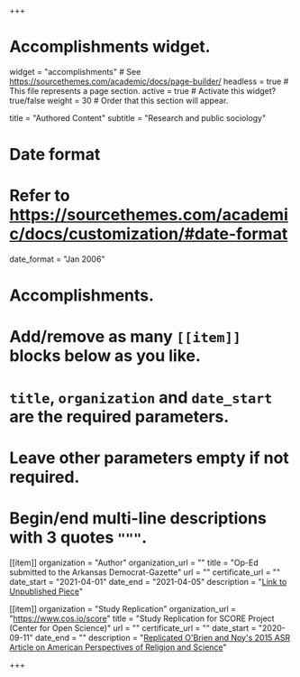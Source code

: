 +++
# Accomplishments widget.
widget = "accomplishments"  # See https://sourcethemes.com/academic/docs/page-builder/
headless = true  # This file represents a page section.
active = true  # Activate this widget? true/false
weight = 30  # Order that this section will appear.

title = "Authored Content"
subtitle = "Research and public sociology"

# Date format
#   Refer to https://sourcethemes.com/academic/docs/customization/#date-format
date_format = "Jan 2006"

# Accomplishments.
#   Add/remove as many `[[item]]` blocks below as you like.
#   `title`, `organization` and `date_start` are the required parameters.
#   Leave other parameters empty if not required.
#   Begin/end multi-line descriptions with 3 quotes `"""`.


[[item]]
  organization = "Author"
  organization_url = ""
  title = "Op-Ed submitted to the Arkansas Democrat-Gazette"
  url = ""
  certificate_url = ""
  date_start = "2021-04-01"
  date_end = "2021-04-05"
  description = "[Link to Unpublished Piece](/updates/presentations/CRT_ArkDemGaz_Axxe_20210405.pdf)"

[[item]]
  organization = "Study Replication"
  organization_url = "https://www.cos.io/score"
  title = "Study Replication for SCORE Project (Center for Open Science)"
  url = ""
  certificate_url = ""
  date_start = "2020-09-11"
  date_end = ""
  description = "[Replicated O'Brien and Noy's 2015 ASR Article on American Perspectives of Religion and Science](https://osf.io/7qnrs/?view_only=aa04eb52de9d4c599b6fcf19a5d0b69e)"


+++